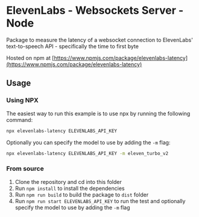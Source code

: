 # ElevenLabs - Websockets Server - Node

Package to measure the latency of a websocket connection to ElevenLabs' text-to-speech API - specifically the time to first byte

Hosted on npm at [https://www.npmjs.com/package/elevenlabs-latency](https://www.npmjs.com/package/elevenlabs-latency)

## Usage

### Using NPX

The easiest way to run this example is to use npx by running the following command:

```bash
npx elevenlabs-latency ELEVENLABS_API_KEY
```

Optionally you can specify the model to use by adding the `-m` flag:

```bash
npx elevenlabs-latency ELEVENLABS_API_KEY -m eleven_turbo_v2
```

### From source

1. Clone the repository and cd into this folder
2. Run `npm install` to install the dependencies
3. Run `npm run build` to build the package to `dist` folder
4. Run `npm run start ELEVENLABS_API_KEY` to run the test and optionally specify the model to use by adding the `-m` flag

